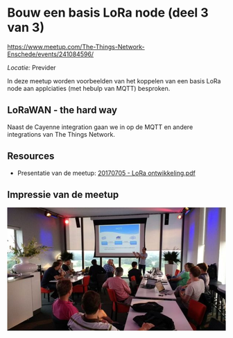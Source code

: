 # Bouw een basis LoRa node (deel 3 van 3)
https://www.meetup.com/The-Things-Network-Enschede/events/241084596/

*Locatie:* Previder

In deze meetup worden voorbeelden van het koppelen van een basis LoRa node aan applciaties (met hebulp van MQTT) besproken.

## LoRaWAN - the hard way

Naast de Cayenne integration gaan we in op de MQTT en andere integrations van The Things Network.

## Resources
* Presentatie van de meetup: [20170705 - LoRa ontwikkeling.pdf](https://github.com/TTNEnschede/documentation/blob/master/meetup/20170614%20-%20Basic%20LoRa%20applicatie/20170614%20-%20LoRa%20applicatie.pdf)

## Impressie van de meetup
![alt text](https://github.com/TTNEnschede/documentation/blob/master/meetup/20170705%20-%20Basic%20LoRa%20development/20170705-plaftorm-avond.jpeg "Zakelijk platform")
